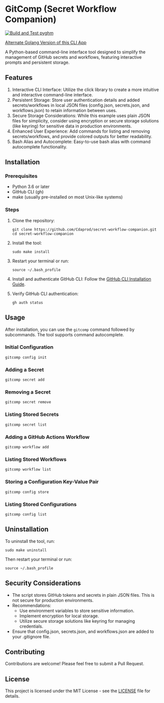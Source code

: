 # GitComp (Secret Workflow Companion)

[![Build and Test pyghm](https://github.com/Cdaprod/Secret-Workflow-Companion-Py/actions/workflows/ci.yml/badge.svg)](https://github.com/Cdaprod/Secret-Workflow-Companion-Py/actions/workflows/ci.yml)

[Alternate Golang Version of this CLI App](https://github.com/cdaprod/secret-workflow-companion-py)

A Python-based command-line interface tool designed to simplify the management of GitHub secrets and workflows, featuring interactive prompts and persistent storage.

## Features

1. Interactive CLI Interface: Utilize the click library to create a more intuitive and interactive command-line interface.
2. Persistent Storage: Store user authentication details and added secrets/workflows in local JSON files (config.json, secrets.json, and workflows.json) to retain information between uses.
3. Secure Storage Considerations: While this example uses plain JSON files for simplicity, consider using encryption or secure storage solutions (like keyring) for sensitive data in production environments.
4. Enhanced User Experience: Add commands for listing and removing secrets/workflows, and provide colored outputs for better readability.
5. Bash Alias and Autocomplete: Easy-to-use bash alias with command autocomplete functionality.

## Installation

### Prerequisites

- Python 3.6 or later
- GitHub CLI (gh)
- make (usually pre-installed on most Unix-like systems)

### Steps

1. Clone the repository:
   ```
   git clone https://github.com/Cdaprod/secret-workflow-companion.git
   cd secret-workflow-companion
   ```

2. Install the tool:
   ```
   sudo make install
   ```

3. Restart your terminal or run:
   ```
   source ~/.bash_profile
   ```

4. Install and authenticate GitHub CLI:
   Follow the [GitHub CLI Installation Guide](https://cli.github.com/manual/installation).

5. Verify GitHub CLI authentication:
   ```
   gh auth status
   ```

## Usage

After installation, you can use the `gitcomp` command followed by subcommands. The tool supports command autocomplete.

### Initial Configuration

```
gitcomp config init
```

### Adding a Secret

```
gitcomp secret add
```

### Removing a Secret

```
gitcomp secret remove
```

### Listing Stored Secrets

```
gitcomp secret list
```

### Adding a GitHub Actions Workflow

```
gitcomp workflow add
```

### Listing Stored Workflows

```
gitcomp workflow list
```

### Storing a Configuration Key-Value Pair

```
gitcomp config store
```

### Listing Stored Configurations

```
gitcomp config list
```

## Uninstallation

To uninstall the tool, run:

```
sudo make uninstall
```

Then restart your terminal or run:

```
source ~/.bash_profile
```

## Security Considerations

- The script stores GitHub tokens and secrets in plain JSON files. This is not secure for production environments.
- Recommendations:
  - Use environment variables to store sensitive information.
  - Implement encryption for local storage.
  - Utilize secure storage solutions like keyring for managing credentials.
- Ensure that config.json, secrets.json, and workflows.json are added to your .gitignore file.

## Contributing

Contributions are welcome! Please feel free to submit a Pull Request.

## License

This project is licensed under the MIT License - see the [LICENSE](LICENSE) file for details.
